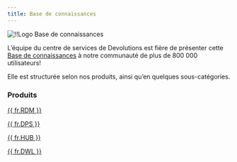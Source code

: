 ```yaml
---
title: Base de connaissances
---
```


![!!Logo Base de connaissances](/img/fr/server/logo-knowledge-base-120.png)  

L’équipe du centre de services de Devolutions est fière de présenter cette [Base de connaissances](/fr/kb/devolutions-customer-success/) à notre communauté de plus de 800 000 utilisateurs!  

Elle est structurée selon nos produits, ainsi qu’en quelques sous-catégories. 

### Produits 

[{{ fr.RDM }}](/fr/kb/remote-desktop-manager/)  

[{{ fr.DPS }}](/fr/kb/devolutions-server/)  

[{{ fr.HUB }}](/fr/kb/password-hub/)  

[{{ fr.DWL }}](/fr/kb/devolutions-web-login/)  

